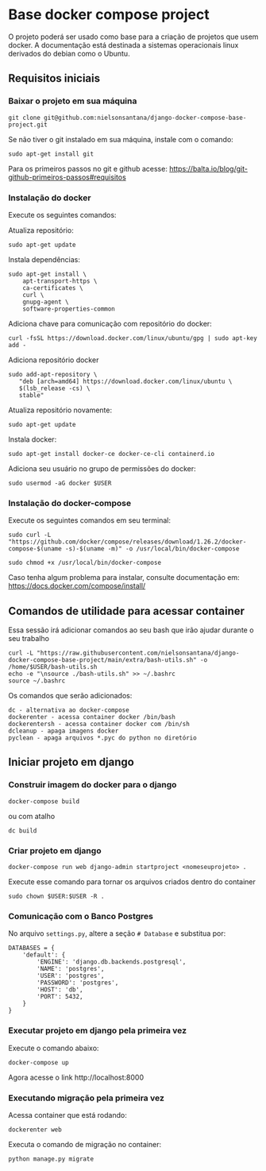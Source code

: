 # Base docker compose project

O projeto poderá ser usado como base para a criação de projetos que usem docker.
A documentação está destinada a sistemas operacionais linux derivados do debian como o Ubuntu.

## Requisitos iniciais

### Baixar o projeto em sua máquina

    git clone git@github.com:nielsonsantana/django-docker-compose-base-project.git

Se não tiver o git instalado em sua máquina, instale com o comando:

    sudo apt-get install git

Para os primeiros passos no git e github acesse: https://balta.io/blog/git-github-primeiros-passos#requisitos


### Instalação do docker

Execute os seguintes comandos:

Atualiza repositório:

    sudo apt-get update

Instala dependências:

    sudo apt-get install \
        apt-transport-https \
        ca-certificates \
        curl \
        gnupg-agent \
        software-properties-common

Adiciona chave para comunicação com repositório do docker:

    curl -fsSL https://download.docker.com/linux/ubuntu/gpg | sudo apt-key add -

Adiciona repositório docker

    sudo add-apt-repository \
       "deb [arch=amd64] https://download.docker.com/linux/ubuntu \
       $(lsb_release -cs) \
       stable"

Atualiza repositório novamente:

    sudo apt-get update

Instala docker:

    sudo apt-get install docker-ce docker-ce-cli containerd.io

Adiciona seu usuário no grupo de permissões do docker:

    sudo usermod -aG docker $USER

### Instalação do docker-compose

Execute os seguintes comandos em seu terminal:

    sudo curl -L "https://github.com/docker/compose/releases/download/1.26.2/docker-compose-$(uname -s)-$(uname -m)" -o /usr/local/bin/docker-compose

    sudo chmod +x /usr/local/bin/docker-compose

Caso tenha algum problema para instalar, consulte documentação em: https://docs.docker.com/compose/install/


## Comandos de utilidade para acessar container

Essa sessão irá adicionar comandos ao seu bash que irão ajudar durante o seu trabalho

    curl -L "https://raw.githubusercontent.com/nielsonsantana/django-docker-compose-base-project/main/extra/bash-utils.sh" -o /home/$USER/bash-utils.sh
    echo -e "\nsource ./bash-utils.sh" >> ~/.bashrc
    source ~/.bashrc

Os comandos que serão adicionados:

    dc - alternativa ao docker-compose
    dockerenter - acessa container docker /bin/bash
    dockerentersh - acessa container docker com /bin/sh
    dcleanup - apaga imagens docker
    pyclean - apaga arquivos *.pyc do python no diretório


## Iniciar projeto em django

### Construir imagem do docker para o django

    docker-compose build

ou com atalho

    dc build

### Criar projeto em django

    docker-compose run web django-admin startproject <nomeseuprojeto> .

Execute esse comando para tornar os arquivos criados dentro do container

    sudo chown $USER:$USER -R .

### Comunicação com o Banco Postgres

No arquivo `settings.py`, altere a seção `# Database` e substitua por:

    DATABASES = {
        'default': {
            'ENGINE': 'django.db.backends.postgresql',
            'NAME': 'postgres',
            'USER': 'postgres',
            'PASSWORD': 'postgres',
            'HOST': 'db',
            'PORT': 5432,
        }
    }


### Executar projeto em django pela primeira vez

Execute o comando abaixo:

    docker-compose up

Agora acesse o link http://localhost:8000

### Executando migração pela primeira vez

Acessa container que está rodando:

    dockerenter web

Executa o comando de migração no container:

    python manage.py migrate

